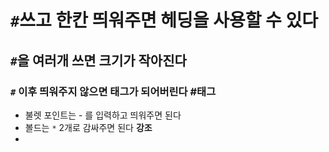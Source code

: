# `#`쓰고 한칸 띄워주면 헤딩을 사용할 수 있다
## `#`을 여러개 쓰면 크기가 작아진다
### `#` 이후 띄워주지 않으면 태그가 되어버린다 #태그


- 불렛 포인트는 - 를 입력하고 띄워주면 된다
- 볼드는 `*` 2개로 감싸주면 된다 **강조**
- 